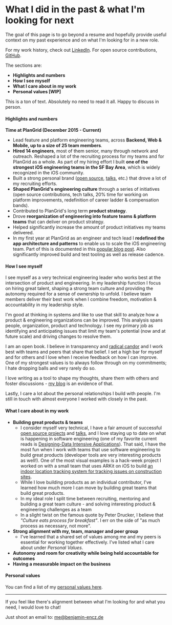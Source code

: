 # What I did in the past & what I'm looking for next

The goal of this page is to go beyond a resume and hopefully provide useful context on my past experience and on what I'm looking for in a new role.

For my work history, check out [LinkedIn](https://www.linkedin.com/in/benjaminencz/). For open source contributions, [GitHub](http://github.com/Ben-G/).

The sections are:

- **Highlights and numbers**
- **How I see myself**
- **What I care about in my work**
- **Personal values [WIP]**

This is a ton of text. Absolutely no need to read it all. Happy to discuss in person.

#### Highlights and numbers

**Time at PlanGrid (December 2015 - Current)** 

- Lead feature and platform engineering teams, across **Backend, Web & Mobile, up to a size of 25 team members**.
- **Hired 14 engineers**, most of them senior, many through network and outreach. Reshaped a lot of the recruiting process for my teams and for PlanGrid as a whole. As part of my hiring effort I built **one of the strongest iOS engineering teams in the SF Bay Area**, which is widely recognized in the iOS community.
- Built a strong personal brand ([open source](https://github.com/Ben-G), [talks](http://blog.benjamin-encz.de/speaking/), etc.) that drove a lot of my recruiting efforts.
- **Shaped PlanGrid's engineering culture** through a series of initiatives (open source contributions, tech talks, 20% time for working on platform improvements, redefinition of career ladder & compensation bands).
- Contributed to PlanGrid's long term **product strategy**.
- Drove **reorganization of engineering into feature teams & platform teams** that can deliver on product strategy.
- Helped significantly increase the amount of product initiatives my teams delivered.
- In my first year at PlanGrid as an engineer and tech lead I **redefined the app architecture and patterns** to enable us to scale the iOS engineering team. Part of this is documented in this [popular blog post](http://blog.benjamin-encz.de/post/real-world-flux-ios/). Also significantly improved build and test tooling as well as release cadence.

#### How I see myself

I see myself as a very technical engineering leader who works best at the intersection of product and engineering. In my leadership function I focus on hiring great talent, shaping a strong team culture and providing the autonomy required for a sense of ownership to unfold. I believe team members deliver their best work when I combine freedom, motivation & accountability in my leadership style.

I'm good at thinking in systems and like to use that skill to analyze how a product & engineering organizations can be improved. This analysis spans people, organization, product and technology. I see my primary job as identifying and anticipating issues that limit my team's potential (now and at future scale) and driving changes to resolve them.

I am an open book. I believe in transparency and [radical candor](https://www.amazon.com/Radical-Candor-Kim-Scott/dp/B01KTIEFEE/ref=sr_1_1?ie=UTF8&qid=1537034596&sr=8-1&keywords=radical+candor) and I work best with teams and peers that share that belief. I set a high bar for myself and for others and I love when I receive feedback on how I can improve. One of my strongest values is to always follow through on my commitments; I hate dropping balls and very rarely do so.

I love writing as a tool to shape my thoughts, share them with others and foster discussions - [my blog](http://blog.benjamin-encz.de/) is an evidence of that.

Lastly, I care a lot about the personal relationships I build with people. I'm still in touch with almost everyone I worked with closely in the past.

#### What I care about in my work

- **Building great products & teams**
  - I consider myself very technical, I have a fair amount of successful [open source projects](https://github.com/Ben-G) and [talks](http://blog.benjamin-encz.de/speaking/), and I love staying up to date on what is happening in software engineering (one of my favorite current reads is [Designing-Data Intensive Applications](https://www.amazon.com/s/?ie=UTF8&keywords=designing+data+intensive+applications&tag=googhydr-20&index=aps&hvadid=229105010548&hvpos=1t1&hvnetw=g&hvrand=12703251881550352481&hvpone=&hvptwo=&hvqmt=e&hvdev=c&hvdvcmdl=&hvlocint=&hvlocphy=9032076&hvtargid=kwd-297835422134&ref=pd_sl_1k8d3v58rz_e_p38)). That said, I have the most fun when I work with teams that use software engineering to build great products (developer tools are very interesting products as well!). One of the most visual examples is a hack-week project I worked on with a small team that uses ARKit on iOS to build [an indoor location tracking system for tracking issues on construction sites](https://www.youtube.com/watch?v=dzf-DSlQDRY&feature=youtu.be).
  - While I love building products as an individual contributor, I've learned how much more I can move by building great teams that build great products.
  - In my ideal role I split time between recruiting, mentoring and building a great team culture - and solving interesting product & engineering challenges as a team
  - In a slight twist on the famous quote by Peter Drucker, I believe that *"Culture eats process for breakfast"*. I err on the side of "as much process as necessary, not more". 
- **Strong alignment with my, team, manager and peer group**
  - I've learned that a shared set of values among me and my peers is essential for working together effectively. I've listed what I care about under *Personal Values*.
- **Autonomy and room for creativity while being held accountable for outcomes**
- **Having a measurable impact on the business**

#### Personal values

You can find a list of my [personal values here](blog.benjamin-encz.de/values).

----

If you feel like there's alignment between what I'm looking for and what you need, I would love to chat!

Just shoot an email to: me@benjamin-encz.de